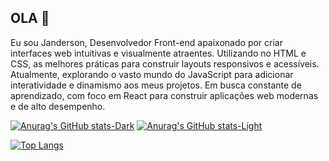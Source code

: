 ## OLA 👋

Eu sou Janderson, Desenvolvedor Front-end apaixonado por criar interfaces web intuitivas e visualmente atraentes. Utilizando no HTML e CSS, as melhores práticas para construir layouts responsivos e acessíveis. Atualmente, explorando o vasto mundo do JavaScript para adicionar interatividade e dinamismo aos meus projetos. Em busca constante de aprendizado, com foco em React para construir aplicações web modernas e de alto desempenho.


[![Anurag's GitHub stats-Dark](https://github-readme-stats.vercel.app/api?username=anuraghazra&show_icons=true&theme=dark#gh-dark-mode-only)](https://github.com/anuraghazra/github-readme-stats#gh-dark-mode-only)
[![Anurag's GitHub stats-Light](https://github-readme-stats.vercel.app/api?username=anuraghazra&show_icons=true&theme=default#gh-light-mode-only)](https://github.com/anuraghazra/github-readme-stats#gh-light-mode-only)


[![Top Langs](https://github-readme-stats.vercel.app/api/top-langs/?username=janderson)](https://github.com/anuraghazra/github-readme-stats)
